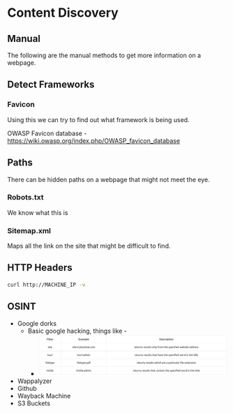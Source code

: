 # Content Discovery

## Manual

The following are the manual methods to get more information on a webpage.

## Detect Frameworks

### Favicon

Using this we can try to find out what framework is being used.

OWASP Favicon database - https://wiki.owasp.org/index.php/OWASP_favicon_database

## Paths

There can be hidden paths on a webpage that might not meet the eye.

### Robots.txt

We know what this is

### Sitemap.xml

Maps all the link on the site that might be difficult to find.

## HTTP Headers

```bash
curl http://MACHINE_IP -v
```

## OSINT

- Google dorks
  - Basic google hacking, things like -
    - ![image-20211022021810062](image-20211022021810062.png)
- Wappalyzer
- Github
- Wayback Machine
- S3 Buckets

